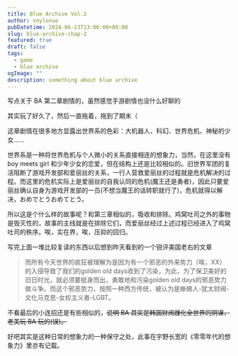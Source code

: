 ```yaml
---
title: Blue Archive Vol.2
author: snylonue
pubDatetime: 2024-06-23T13:06:00+08:00
slug: blue-archive-chap-2
featured: true
draft: false
tags:
  - game
  - blue archive
ogImage: ""
description: something about blue archive
---
```


写点关于 BA 第二章剧情的，虽然感觉手游剧情也没什么好聊的

其实玩了好久了，然后一直拖着，拖到了期末（

这章剧情在很多地方显露出世界系的色彩：大机器人、科幻、世界危机、神秘的少女......

世界系是一种将世界危机与个人微小的关系直接相连的想象力，当然，在这里没有 boy meets girl 和少年少女的恋爱，但在结构上还是比较相似的。旧世界军团的复活阻断了游戏开发部和爱丽丝的关系，一行人营救爱丽丝的过程就是危机解决的过程。而这里的危机实际上是爱丽丝的自我认同的危机(魔王还是勇者)，因此只要爱丽丝确认自身为游戏开发部的一员(不想当魔王的话转职就行了)，危机就得以解决，おめでとうおめてとう。

所以这是个什么样的故事呢？和第三章相似的，吸收和排除。鸡窝吐司之外的事物是毁灭性的，故事的主线就是在排除它们，而爱丽丝经过上述过程已经进入了鸡窝吐司的秩序。唉，实在界，唉，压抑的回归。

写完上面一堆比较复读的东西以后想到昨天看到的一个锐评美国老右的文章

> 而所有今天世界的疯狂被理解为是因为有一个邪恶的外来势力（唉，XX）的入侵导致了我们的golden old days收到了污染，为此，为了保卫美好的旧日时光，就必须要挺身而出，勇敢地和污染golden old days的邪恶势力做斗争。而这个邪恶势力，按照一种西方传统，被认为是蜥蜴人-犹太财阀-文化马克思-女权主义者-LGBT。

不看最后的小连招还是有些相似的，~~说明 BA 其实是韩国财阀雌化全世界的阴谋，老美玩 BA 玩的(误)。~~

好吧其实是这种日常的想象力的一种保守之处，此事在宇野长宽的《零零年代的想象力》里亦有记载。
